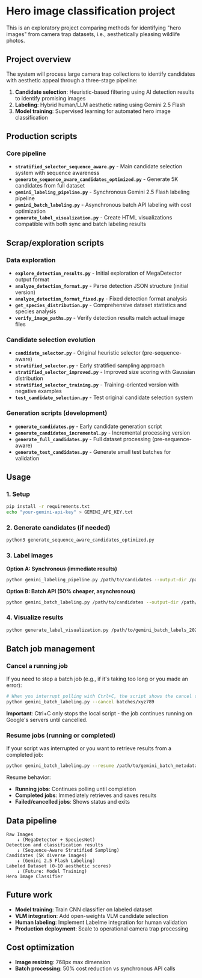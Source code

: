 # Hero image classification project

This is an exploratory project comparing methods for identifying "hero images" from camera trap datasets, i.e., aesthetically pleasing wildlife photos.


## Project overview

The system will process large camera trap collections to identify candidates with aesthetic appeal through a three-stage pipeline:

1. **Candidate selection**: Heuristic-based filtering using AI detection results to identify promising images
2. **Labeling**: Hybrid human/LLM aesthetic rating using Gemini 2.5 Flash
3. **Model training**: Supervised learning for automated hero image classification


## Production scripts

### Core pipeline

- **`stratified_selector_sequence_aware.py`** - Main candidate selection system with sequence awareness
- **`generate_sequence_aware_candidates_optimized.py`** - Generate 5K candidates from full dataset
- **`gemini_labeling_pipeline.py`** - Synchronous Gemini 2.5 Flash labeling pipeline
- **`gemini_batch_labeling.py`** - Asynchronous batch API labeling with cost optimization
- **`generate_label_visualization.py`** - Create HTML visualizations compatible with both sync and batch labeling results


## Scrap/exploration scripts

### Data exploration

- **`explore_detection_results.py`** - Initial exploration of MegaDetector output format
- **`analyze_detection_format.py`** - Parse detection JSON structure (initial version)
- **`analyze_detection_format_fixed.py`** - Fixed detection format analysis
- **`get_species_distribution.py`** - Comprehensive dataset statistics and species analysis
- **`verify_image_paths.py`** - Verify detection results match actual image files

### Candidate selection evolution

- **`candidate_selector.py`** - Original heuristic selector (pre-sequence-aware)
- **`stratified_selector.py`** - Early stratified sampling approach
- **`stratified_selector_improved.py`** - Improved size scoring with Gaussian distribution
- **`stratified_selector_training.py`** - Training-oriented version with negative examples
- **`test_candidate_selection.py`** - Test original candidate selection system

### Generation scripts (development)

- **`generate_candidates.py`** - Early candidate generation script
- **`generate_candidates_incremental.py`** - Incremental processing version
- **`generate_full_candidates.py`** - Full dataset processing (pre-sequence-aware)
- **`generate_test_candidates.py`** - Generate small test batches for validation


## Usage

### 1. Setup

```bash
pip install -r requirements.txt
echo "your-gemini-api-key" > GEMINI_API_KEY.txt
```

### 2. Generate candidates (if needed)

```bash
python3 generate_sequence_aware_candidates_optimized.py
```

### 3. Label images

**Option A: Synchronous (immediate results)**

```bash
python gemini_labeling_pipeline.py /path/to/candidates --output-dir /path/to/output
```

**Option B: Batch API (50% cheaper, asynchronous)**

```bash
python gemini_batch_labeling.py /path/to/candidates --output-dir /path/to/output
```

### 4. Visualize results

```bash
python generate_label_visualization.py /path/to/gemini_batch_labels_20250923_143022.json
```


## Batch job management

### Cancel a running job

If you need to stop a batch job (e.g., if it's taking too long or you made an error):

```bash
# When you interrupt polling with Ctrl+C, the script shows the cancel command:
python gemini_batch_labeling.py --cancel batches/xyz789
```

**Important**: Ctrl+C only stops the local script - the job continues running on Google's servers until cancelled.

### Resume jobs (running or completed)

If your script was interrupted or you want to retrieve results from a completed job:

```bash
python gemini_batch_labeling.py --resume /path/to/gemini_batch_metadata_YYYYMMDD_HHMMSS.json
```

Resume behavior:

- **Running jobs**: Continues polling until completion
- **Completed jobs**: Immediately retrieves and saves results
- **Failed/cancelled jobs**: Shows status and exits


## Data pipeline

```
Raw Images
    ↓ (MegaDetector + SpeciesNet)
Detection and classification results
    ↓ (Sequence-Aware Stratified Sampling)
Candidates (5K diverse images)
    ↓ (Gemini 2.5 Flash Labeling)
Labeled Dataset (0-10 aesthetic scores)
    ↓ (Future: Model Training)
Hero Image Classifier
```


## Future work

- **Model training**: Train CNN classifier on labeled dataset
- **VLM integration**: Add open-weights VLM candidate selection
- **Human labeling**: Implement Labelme integration for human validation
- **Production deployment**: Scale to operational camera trap processing


## Cost optimization

- **Image resizing**: 768px max dimension
- **Batch processing**: 50% cost reduction vs synchronous API calls

